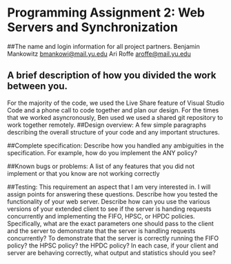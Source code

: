 # Programming Assignment 2: Web Servers and Synchronization

##The name and login information for all project partners.
Benjamin Mankowitz		bmankowi@mail.yu.edu
Ari Roffe				aroffe@mail.yu.edu
## A brief description of how you divided the work between you. 
For the majority of the code, we used the Live Share feature of Visual Studio Code and a phone call to code together and plan our design. For the times that we worked asyncronously, Ben used we used a shared git repository to work together remotely. 
##Design overview: 
A few simple paragraphs describing the overall structure of your code and any important structures. 

##Complete specification: 
Describe how you handled any ambiguities in the specification. For example, how do you implement the ANY policy? 

##Known bugs or problems: 
A list of any features that you did not implement or that you know are not working correctly 

##Testing: 
This requirement an aspect that I am very interested in. I will assign points for answering these questions. Describe how you tested the functionality of your web server. Describe how can you use the various versions of your extended client to see if the server is handing requests concurrently and implementing the FIFO, HPSC, or HPDC policies. 
Specifically, what are the exact parameters one should pass to the client and the server to demonstrate that the server is handling requests concurrently? To demonstrate that the server is correctly running the FIFO policy? the HPSC policy? the HPDC policy? In each case, if your client and server are behaving correctly, what output and statistics should you see? 
